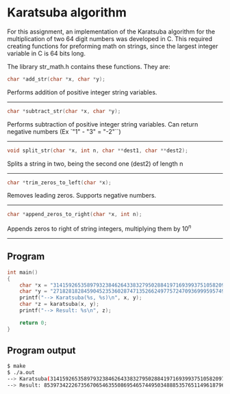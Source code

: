 # Karatsuba algorithm

For this assignment, an implementation of the Karatsuba algorithm for the multiplication of two 64 digit numbers was developed in C. This required creating functions for preforming math on strings, since the largest integer variable in C is 64 bits long.

The library str_math.h contains these functions. They are:

```c
char *add_str(char *x, char *y);
```
Performs addition of positive integer string variables.

---

```c
char *subtract_str(char *x, char *y);
```
Performs subtraction of positive integer string variables. Can return negative numbers (Ex `"1" - "3" = "-2"``)

---


```c
void split_str(char *x, int n, char **dest1, char **dest2);
```
Splits a string in two, being the second one (dest2) of length n

---


```c
char *trim_zeros_to_left(char *x);
```
Removes leading zeros. Supports negative numbers.

---


```c
char *append_zeros_to_right(char *x, int n);
```
Appends zeros to right of string integers, multiplying them by $10^n$

---

## Program

```c
int main()
{
    char *x = "3141592653589793238462643383279502884197169399375105820974944592";
    char *y = "2718281828459045235360287471352662497757247093699959574966967627";
    printf("--> Karatsuba(%s, %s)\n", x, y);
    char *z = karatsuba(x, y);
    printf("--> Result: %s\n", z);

    return 0;
}
```

<!-- gh-action-output -->
## Program output
```bash
$ make
$ ./a.out 
--> Karatsuba(3141592653589793238462643383279502884197169399375105820974944592, 2718281828459045235360287471352662497757247093699959574966967627)
--> Result: 8539734222673567065463550869546574495034888535765114961879601127067743044893204848617875072216249073013374895871952806582723184
```
<!-- gh-action-output end -->


